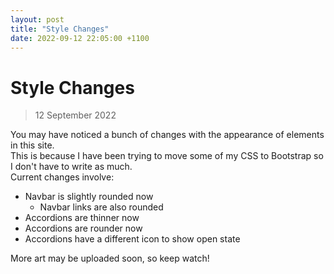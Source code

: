 ```yaml
---
layout: post
title: "Style Changes"
date: 2022-09-12 22:05:00 +1100
---
```

# Style Changes
> 12 September 2022

You may have noticed a bunch of changes with the appearance of elements in this site.  
This is because I have been trying to move some of my CSS to Bootstrap so I don't have to write as much.  
Current changes involve:
 - Navbar is slightly rounded now
    - Navbar links are also rounded
 - Accordions are thinner now
 - Accordions are rounder now
 - Accordions have a different icon to show open state  

More art may be uploaded soon, so keep watch!

